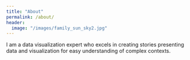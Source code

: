 ```yaml
---
title: "About"
permalink: /about/
header:
  image: "/images/family_sun_sky2.jpg"
---
```

I am a data visualization expert who excels in creating stories presenting data and visualization
for easy understanding of complex contexts.
